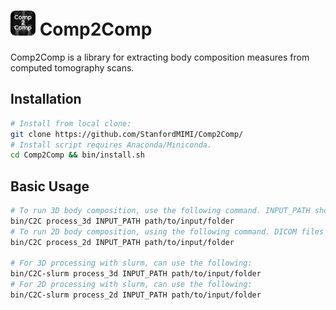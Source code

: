 # <img src="logo.png" width="40" height="40" /> Comp2Comp 
Comp2Comp is a library for extracting body composition measures from computed tomography scans. 

## Installation
```bash
# Install from local clone:
git clone https://github.com/StanfordMIMI/Comp2Comp/
# Install script requires Anaconda/Miniconda.
cd Comp2Comp && bin/install.sh
```

## Basic Usage
```bash
# To run 3D body composition, use the following command. INPUT_PATH should contain a DICOM series or subfolders that contain DICOM series.
bin/C2C process_3d INPUT_PATH path/to/input/folder
# To run 2D body composition, using the following command. DICOM files within the INPUT_PATH folder and subfolders of INPUT_PATH will be processed.
bin/C2C process_2d INPUT_PATH path/to/input/folder

# For 3D processing with slurm, can use the following:
bin/C2C-slurm process_3d INPUT_PATH path/to/input/folder
# For 2D processing with slurm, can use the following:
bin/C2C-slurm process_2d INPUT_PATH path/to/input/folder
```
